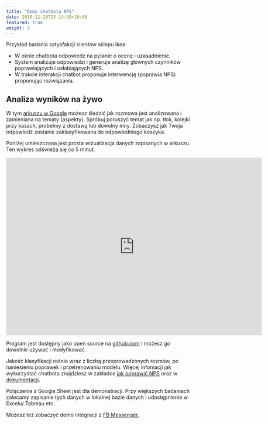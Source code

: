 ```yaml
---
title: "Demo chatbota NPS"
date: 2018-11-28T15:14:39+10:00
featured: true
weight: 3
---
```

<div id="webchat"></div>
<script src="https://cdn.jsdelivr.net/npm/rasa-webchat@0.11.11/lib/index.min.js"></script>
  
<script>
  window.onload = WebChat.open;
  WebChat.default.init({
    selector: "#webchat",
    initPayload: "/przywitaj",
    inputTextFieldHint: "Napisz coś",
    socketUrl: "https://test.qans.pl",
    socketPath: "/socket.io/",
    title: "Demo badania NPS",
    subtitle: "Twoje doświadczenia z IKEA",
    params: {"storage": "session"} // can be set to "local"  or "session". details in storage section.
  })
  
</script>

Przykład badania satysfakcji klientów sklepu Ikea   

- W oknie chatbota odpowiedz na pytanie o ocenę i uzasadnienie.
- System analizuje odpowiedzi i generuje analizę głównych czynników poprawiających i osłabiających NPS.
- W trakcie interakcji chatbot proponuje interwencję (poprawia NPS) proponując rozwiązania.  
 
## Analiza wyników na żywo  

W tym [arkuszu w Google](https://docs.google.com/spreadsheets/d/1z75IvbADrUG6475gyoXVgpmciNvje0NsHi4xcOg17O0/edit?usp=sharing)
 możesz śledzić jak rozmowa jest analizowana i zamieniana na tematy (aspekty). 
Spróbuj poruszyć temat jak np. tłok, kolejki przy kasach, probelmy z dostawą lub dowolny inny. Zobaczysz jak Twoja odpowiedź zostanie zaklasyfikowana do odpowiedniego koszyka.

Poniżej umieszczona jest prosta wizualizacja danych zapisanych w arkuszu. Ten wykres odświeża się co 5 minut.  
<iframe width="699" height="485" seamless frameborder="0" scrolling="no" src="https://docs.google.com/spreadsheets/d/e/2PACX-1vQu73zPf0UhLO0UrY5Oce9RcUHaYnz4kt2ZSXyaC60kFIKupw4KarkOfNIiHRgp4dkkvrdWDzjeNVbs/pubchart?oid=400435005&amp;format=interactive"></iframe>  

Program jest dostępny jako open source na [github.com](https://github.com/QANS-repo/NPS-bot) i możesz go dowolnie używać i modyfikować.  

Jakość klasyfikacji rośnie wraz z liczbą przeprowadzonych rozmów, po naniesieniu poprawek i przetrenowaniu modelu.
Więcej infomacji jak wykorzystać chatbota znajdziesz w zakładce [jak poprawić NPS](https://www.qans.pl/services/) oraz w [dokumentacji](https://github.com/QANS-repo/NPS-bot).  

Połączenie z Google Sheet jest dla demonstracji. Przy większych badaniach zalecamy zapisanie tych danych w lokalnej bazie danych i udostępnienie w Excelu/ Tableau etc.  

Możesz też zobaczyć demo integracji z [FB Messenger](https://www.qans.pl/services/test-bot-fb/),